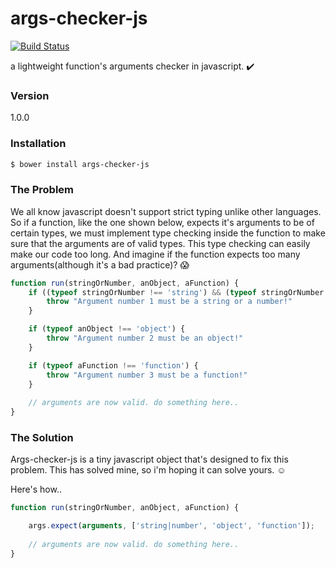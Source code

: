 # args-checker-js

[![Build Status](https://travis-ci.org/karlpatrickespiritu/args-checker-js.svg?branch=master)](https://travis-ci.org/karlpatrickespiritu/args-checker-js)

a lightweight function's arguments checker in javascript. :heavy_check_mark:

### Version
1.0.0

### Installation

```sh
$ bower install args-checker-js
```
### The Problem
We all know javascript doesn't support strict typing unlike other languages. So if a function, like the one shown below, expects it's arguments to be of certain types, we must implement type checking inside the function to make sure that the arguments are of valid types. This type checking can easily make our code too long. And imagine if the function expects too many arguments(although it's a bad practice)? :scream:

```javascript
function run(stringOrNumber, anObject, aFunction) {
	if ((typeof stringOrNumber !== 'string') && (typeof stringOrNumber !== 'number')) {
		throw "Argument number 1 must be a string or a number!"
	}

	if (typeof anObject !== 'object') {
		throw "Argument number 2 must be an object!"
	}

	if (typeof aFunction !== 'function') {
		throw "Argument number 3 must be a function!"
	}
	
	// arguments are now valid. do something here..
}
```
### The Solution
Args-checker-js is a tiny javascript object that's designed to fix this problem. This has solved mine, so i'm hoping it can solve yours. :relaxed: 

Here's how..
```javascript
function run(stringOrNumber, anObject, aFunction) {

	args.expect(arguments, ['string|number', 'object', 'function']);
	
	// arguments are now valid. do something here..
}
```
